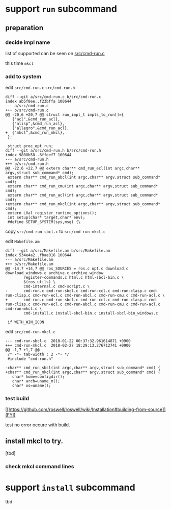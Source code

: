 
# support ``run`` subcommand


## preparation

### decide impl name
list of supported can be seen on [src/cmd-run.c](https://github.com/roswell/roswell/blob/1ccd22a7377deea9c4532ac989681b7a692ed30b/src/cmd-run.c#L6-L23)

this time ``mkcl``

### add to system
edit ``src/cmd-run.c`` ``src/cmd-run.h`` 

```
diff --git a/src/cmd-run.c b/src/cmd-run.c
index ab5f8ee..f23bffa 100644
--- a/src/cmd-run.c
+++ b/src/cmd-run.c
@@ -20,6 +20,7 @@ struct run_impl_t impls_to_run[]={
   {"acl",&cmd_run_acl},
   {"alisp",&cmd_run_acl},
   {"allegro",&cmd_run_acl},
+  {"mkcl",&cmd_run_mkcl},
 };
 
 struct proc_opt run;
diff --git a/src/cmd-run.h b/src/cmd-run.h
index 9808b58..6ffeef7 100644
--- a/src/cmd-run.h
+++ b/src/cmd-run.h
@@ -22,6 +22,7 @@ extern char** cmd_run_ecl(int argc,char** argv,struct sub_command* cmd);
 extern char** cmd_run_abcl(int argc,char** argv,struct sub_command* cmd);
 extern char** cmd_run_cmu(int argc,char** argv,struct sub_command* cmd);
 extern char** cmd_run_acl(int argc,char** argv,struct sub_command* cmd);
+extern char** cmd_run_mkcl(int argc,char** argv,struct sub_command* cmd);
 extern LVal register_runtime_options();
 int setup(char* target,char* env);
 #define SETUP_SYSTEM(sys,msg) {\
```

copy ``src/cmd-run-sbcl.c`` to ``src/cmd-run-mkcl.c``

edit ``Makefile.am``
```
diff --git a/src/Makefile.am b/src/Makefile.am
index 534e4a2..fbae016 100644
--- a/src/Makefile.am
+++ b/src/Makefile.am
@@ -14,7 +14,7 @@ ros_SOURCES = ros.c opt.c download.c download_windows.c archive.c archive_window
        register-commands.c html.c html-sbcl-bin.c \
        $(ros_utils) \
        cmd-internal.c cmd-script.c \
-       cmd-run.c cmd-run-sbcl.c cmd-run-ccl.c cmd-run-clasp.c cmd-run-clisp.c cmd-run-ecl.c cmd-run-abcl.c cmd-run-cmu.c cmd-run-acl.c \
+       cmd-run.c cmd-run-sbcl.c cmd-run-ccl.c cmd-run-clasp.c cmd-run-clisp.c cmd-run-ecl.c cmd-run-abcl.c cmd-run-cmu.c cmd-run-acl.c cmd-run-mkcl.c \
        cmd-install.c install-sbcl-bin.c install-sbcl-bin_windows.c
 
 if WITH_WIN_ICON
```

edit ``src/cmd-run-mkcl.c``

```
--- cmd-run-sbcl.c	2018-01-22 00:37:32.961614871 +0900
+++ cmd-run-mkcl.c	2018-02-27 18:29:13.276712741 +0900
@@ -1,7 +1,7 @@
 /* -*- tab-width : 2 -*- */
 #include "cmd-run.h"
 
-char** cmd_run_sbcl(int argc,char** argv,struct sub_command* cmd) {
+char** cmd_run_mkcl(int argc,char** argv,struct sub_command* cmd) {
   char* home=configdir();
   char* arch=uname_m();
   char* os=uname();
```
### test build
[[https://github.com/roswell/roswell/wiki/Installation#building-from-source]](FYI)

test no error occure with build.

## install mkcl to try.

[tbd]

### check mkcl command lines 

# support ``install`` subcommand

tbd
